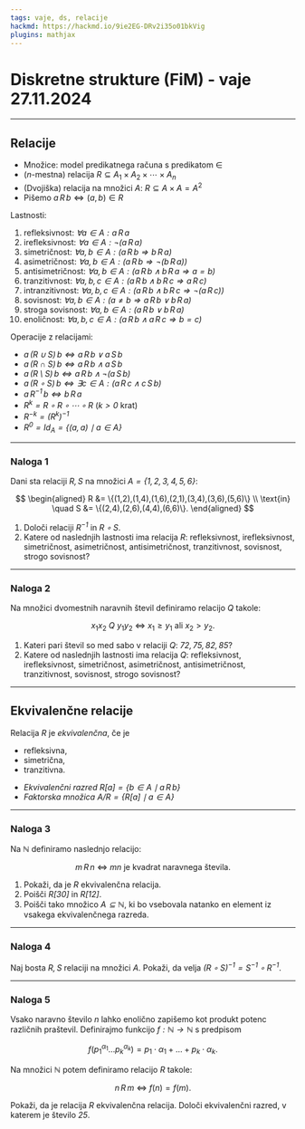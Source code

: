 ```yaml
---
tags: vaje, ds, relacije
hackmd: https://hackmd.io/9ie2EG-DRv2i35o01bkVig
plugins: mathjax
---
```

# Diskretne strukture (FiM) - vaje 27.11.2024

---

## Relacije

* Množice: model predikatnega računa s predikatom $\in$
* ($n$-mestna) relacija $R \subseteq A_1 \times A_2 \times \cdots \times A_n$
* (Dvojiška) relacija na množici $A$: $R \subseteq A \times A = A^2$
* Pišemo $a \, R \, b \iff (a, b) \in R$

Lastnosti:

1. refleksivnost: <i>$\forall a \in A: a \, R \, a$</i>
2. irefleksivnost: <i>$\forall a \in A: \lnot (a \, R \, a)$</i>
3. simetričnost: <i>$\forall a, b \in A: (a \, R \, b \Rightarrow b \, R \, a)$</i>
4. asimetričnost: <i>$\forall a, b \in A: (a \, R \, b \Rightarrow \lnot (b \, R \, a))$</i>
5. antisimetričnost: <i>$\forall a, b \in A: (a \, R \, b \land b \, R \, a \Rightarrow a = b)$</i>
6. tranzitivnost: <i>$\forall a, b, c \in A: (a \, R \, b \land b \, R \, c \Rightarrow a \, R \, c)$</i>
7. intranzitivnost: <i>$\forall a, b, c \in A: (a \, R \, b \land b \, R \, c \Rightarrow \lnot (a \, R \, c))$</i>
8. sovisnost: <i>$\forall a, b \in A: (a \ne b \Rightarrow a \, R \, b \lor b \, R \, a)$</i>
9. stroga sovisnost: <i>$\forall a, b \in A: (a \, R \, b \lor b \, R \, a)$</i>
10. enoličnost: <i>$\forall a, b, c \in A: (a \, R \, b \land a \, R \, c \Rightarrow b = c)$</i>

Operacije z relacijami:
* <i>$a \, (R \cup S) \, b \iff a \, R \, b \lor a \, S \, b$</i>
* <i>$a \, (R \cap S) \, b \iff a \, R \, b \land a \, S \, b$</i>
* <i>$a \, (R \setminus S) \, b \iff a \, R \, b \land \lnot (a \, S \, b)$</i>
* <i>$a \, (R \circ S) \, b \iff \exists c \in A: (a \, R \, c \land c \, S \, b)$</i>
* <i>$a \, R^{-1} \, b \iff b \, R \, a$</i>
* <i>$R^k = R \circ R \circ \cdots \circ R$</i> (<i>$k > 0$</i> krat)
* <i>$R^{-k} = (R^k)^{-1}$</i>
* <i>$R^0 = Id_A = \lbrace (a, a) \mid a \in A \rbrace$</i>

---

### Naloga 1

Dani sta relaciji <i>$R,S$</i> na množici <i>$A=\lbrace 1,2,3,4,5,6 \rbrace$</i>:

$$
\begin{aligned}
R &= \{(1,2),(1,4),(1,6),(2,1),(3,4),(3,6),(5,6)\} \\
\text{in} \quad
S &= \{(2,4),(2,6),(4,4),(6,6)\}.
\end{aligned}
$$

1. Določi relaciji <i>$R^{-1}$</i> in <i>$R \circ S$</i>.
2. Katere od naslednjih lastnosti ima relacija <i>$R$</i>: refleksivnost, irefleksivnost, simetričnost, asimetričnost, antisimetričnost, tranzitivnost, sovisnost, strogo sovisnost?

---

### Naloga 2

Na množici dvomestnih naravnih števil definiramo relacijo <i>$Q$</i> takole:

$$
x_1x_2 \ Q \ y_1y_2 \ \Leftrightarrow \ x_1 \ge y_1 \ \mbox{ali} \ x_2 > y_2.
$$

1. Kateri pari števil so med sabo v relaciji <i>$Q$</i>: <i>$72,75,82,85$</i>?
2. Katere od naslednjih lastnosti ima relacija <i>$Q$</i>: refleksivnost, irefleksivnost, simetričnost, asimetričnost, antisimetričnost, tranzitivnost, sovisnost, strogo sovisnost?

---

## Ekvivalenčne relacije

Relacija $R$ je *ekvivalenčna*, če je
* refleksivna,
* simetrična,
* tranzitivna.

- *Ekvivalenčni razred* <i>$R[a] = \lbrace b \in A \mid a \, R \, b \rbrace$</i>
- *Faktorska množica* <i>$A/R = \lbrace R[a] \mid a \in A \rbrace$</i>

---

### Naloga 3

Na <i>$\mathbb{N}$</i> definiramo naslednjo relacijo:

$$
m \, R \, n \ \Leftrightarrow \ mn \text{ je kvadrat naravnega števila}.
$$

1. Pokaži, da je <i>$R$</i> ekvivalenčna relacija.
2. Poišči <i>$R[30]$</i> in <i>$R[12]$</i>.
3. Poišči tako množico <i>$A\subseteq\mathbb{N}$</i>, ki bo vsebovala natanko en element iz vsakega ekvivalenčnega razreda.

---

### Naloga 4

Naj bosta <i>$R, S$</i> relaciji na množici <i>$A$</i>. Pokaži, da velja <i>$(R \circ S)^{-1}=S^{-1} \circ R^{-1}$</i>.

---

### Naloga 5

Vsako naravno število <i>$n$</i> lahko enolično zapišemo kot produkt potenc različnih praštevil. Definirajmo funkcijo <i>$f:  \mathbb{N}  \to  \mathbb{N}$</i> s predpisom

$$
f(p_1^{\alpha_1} \dots p_k^{\alpha_k})
= p_1\cdot \alpha_1 + \dots + p_k \cdot \alpha_k.
$$

Na množici <i>$\mathbb{N}$</i> potem definiramo relacijo <i>$R$</i> takole:

$$
n \, R \, m \ \Leftrightarrow \ f(n) = f(m).
$$

Pokaži, da je relacija <i>$R$</i> ekvivalenčna relacija. Določi ekvivalenčni razred, v katerem je število <i>$25$</i>.
